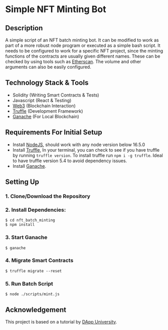 # Simple NFT Minting Bot

## Description
A simple script of an NFT batch minting bot. It can be modified to work as part of a more robust node program or executed as a simple bash script. It needs to be configured to work for a specific NFT project, since the minting functions of the contracts are usually given different names. These can be checked by using tools such as [Etherscan](https://etherscan.io/). The volume and other arguments can also be easily configured.

## Technology Stack & Tools

- Solidity (Writing Smart Contracts & Tests)
- Javascript (React & Testing)
- [Web3](https://web3js.readthedocs.io/en/v1.5.2/) (Blockchain Interaction)
- [Truffle](https://www.trufflesuite.com/docs/truffle/overview) (Development Framework)
- [Ganache](https://www.trufflesuite.com/ganache) (For Local Blockchain)

## Requirements For Initial Setup
- Install [NodeJS](https://nodejs.org/en/), should work with any node version below 16.5.0
- Install [Truffle](https://www.trufflesuite.com/docs/truffle/overview), In your terminal, you can check to see if you have truffle by running `truffle version`. To install truffle run `npm i -g truffle`. Ideal to have truffle version 5.4 to avoid dependency issues.
- Install [Ganache](https://www.trufflesuite.com/ganache).

## Setting Up
### 1. Clone/Download the Repository

### 2. Install Dependencies:
```
$ cd nft_batch_minting
$ npm install 
```

### 3. Start Ganache
`$ ganache`

### 4. Migrate Smart Contracts
`$ truffle migrate --reset`

### 5. Run Batch Script
`$ node ./scripts/mint.js`

## Acknowledgement
This project is based on a tutorial by [DApp University](https://www.youtube.com/@DappUniversity).
